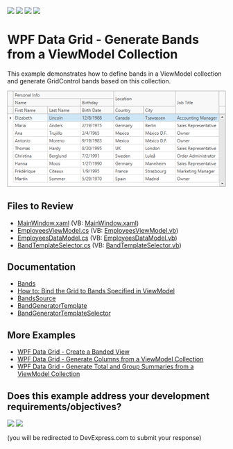 <!-- default badges list -->
![](https://img.shields.io/endpoint?url=https://codecentral.devexpress.com/api/v1/VersionRange/128650570/24.2.1%2B)
[![](https://img.shields.io/badge/Open_in_DevExpress_Support_Center-FF7200?style=flat-square&logo=DevExpress&logoColor=white)](https://supportcenter.devexpress.com/ticket/details/E5217)
[![](https://img.shields.io/badge/📖_How_to_use_DevExpress_Examples-e9f6fc?style=flat-square)](https://docs.devexpress.com/GeneralInformation/403183)
[![](https://img.shields.io/badge/💬_Leave_Feedback-feecdd?style=flat-square)](#does-this-example-address-your-development-requirementsobjectives)
<!-- default badges end -->

# WPF Data Grid - Generate Bands from a ViewModel Collection

This example demonstrates how to define bands in a ViewModel collection and generate GridControl bands based on this collection.

![](/Images/wpf_grid_mvvm_bandcolumns125100.png)

## Files to Review

* [MainWindow.xaml](./CS/GridMVVMBandsSample/MainWindow.xaml) (VB: [MainWindow.xaml](./VB/GridMVVMBandsSample/MainWindow.xaml))
* [EmployeesViewModel.cs](./CS/GridMVVMBandsSample/EmployeesViewModel.cs) (VB: [EmployeesViewModel.vb](./VB/GridMVVMBandsSample/EmployeesViewModel.vb))
* [EmployeesDataModel.cs](./CS/GridMVVMBandsSample/EmployeesDataModel.cs) (VB: [EmployeesDataModel.vb](./VB/GridMVVMBandsSample/EmployeesDataModel.vb))
* [BandTemplateSelector.cs](./CS/GridMVVMBandsSample/BandTemplateSelector.cs) (VB: [BandTemplateSelector.vb](./VB/GridMVVMBandsSample/BandTemplateSelector.vb))

## Documentation

* [Bands](https://docs.devexpress.com/WPF/15660/controls-and-libraries/data-grid/grid-view-data-layout/bands)
* [How to: Bind the Grid to Bands Specified in ViewModel](http://docs.devexpress.com/WPF/117249/controls-and-libraries/data-grid/mvvm-enhancements/binding-to-a-collection-of-bands)
* [BandsSource](https://docs.devexpress.com/WPF/DevExpress.Xpf.Grid.DataControlBase.BandsSource)
* [BandGeneratorTemplate](https://docs.devexpress.com/WPF/DevExpress.Xpf.Grid.DataControlBase.BandGeneratorTemplate)
* [BandGeneratorTemplateSelector](https://docs.devexpress.com/WPF/DevExpress.Xpf.Grid.DataControlBase.BandGeneratorTemplateSelector)

## More Examples

* [WPF Data Grid - Create a Banded View](https://github.com/DevExpress-Examples/wpf-data-grid-create-a-banded-view)
* [WPF Data Grid - Generate Columns from a ViewModel Collection](https://github.com/DevExpress-Examples/wpf-data-grid-bind-columns-to-viewmodel-collection)
* [WPF Data Grid - Generate Total and Group Summaries from a ViewModel Collection](https://github.com/DevExpress-Examples/wpf-mvvm-how-to-bind-the-gridcontrol-to-total-and-group-summaries-specified-in-viewmodel)
<!-- feedback -->
## Does this example address your development requirements/objectives?

[<img src="https://www.devexpress.com/support/examples/i/yes-button.svg"/>](https://www.devexpress.com/support/examples/survey.xml?utm_source=github&utm_campaign=wpf-data-grid-generate-bands-from-viewmodel-collection&~~~was_helpful=yes) [<img src="https://www.devexpress.com/support/examples/i/no-button.svg"/>](https://www.devexpress.com/support/examples/survey.xml?utm_source=github&utm_campaign=wpf-data-grid-generate-bands-from-viewmodel-collection&~~~was_helpful=no)

(you will be redirected to DevExpress.com to submit your response)
<!-- feedback end -->

